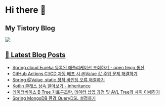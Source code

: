 # Hi there 👋

## My Tistory Blog

<p>
    <a href="https://kylo8.tistory.com"><img src="https://img.shields.io/badge/Tistory-000000?style=flat-square&logo=Tistory&logoColor=white"/>
</p>

## 📕 Latest Blog Posts

<ul><li><a href='https://kylo8.tistory.com/entry/Spring-cloud-Eureka-%EB%93%B1%EB%A1%9D%EB%90%9C-%EC%95%A0%ED%94%8C%EB%A6%AC%EC%BC%80%EC%9D%B4%EC%85%98-%EC%A1%B0%ED%9A%8C%ED%95%98%EA%B8%B0-open-feign-%ED%86%B5%EC%8B%A0' target='_blank'>Spring cloud Eureka 등록된 애플리케이션 조회하기 - open feign 통신</a></li><li><a href='https://kylo8.tistory.com/entry/GitHub-Actions-CICD-%EC%9E%90%EB%8F%99-%EB%B0%B0%ED%8F%AC-%EC%8B%9C-Value-%EA%B0%92-%EC%A3%BC%EC%9E%85-%EB%AC%B8%EC%A0%9C-%ED%95%B4%EA%B2%B0%ED%95%98%EA%B8%B0' target='_blank'>GitHub Actions CI/CD 자동 배포 시 @Value 값 주입 문제 해결하기</a></li><li><a href='https://kylo8.tistory.com/entry/Spring-Value-static-%EC%A0%95%EC%A0%81-%EB%B0%94%EC%9D%B8%EB%94%A9-%EC%98%A4%EB%A5%98-%ED%95%B4%EA%B2%B0%ED%95%98%EA%B8%B0' target='_blank'>Spring @Value, static 정적 바인딩 오류 해결하기</a></li><li><a href='https://kylo8.tistory.com/entry/Kotlin-%ED%81%B4%EB%9E%98%EC%8A%A4-%EC%83%81%EC%86%8D-%EC%95%8C%EC%95%84%EB%B3%B4%EA%B8%B0-inheritance' target='_blank'>Kotlin 클래스 상속 알아보기 - inheritance</a></li><li><a href='https://kylo8.tistory.com/entry/%EB%8D%B0%EC%9D%B4%ED%84%B0%EB%B2%A0%EC%9D%B4%EC%8A%A4-B-Tree-%EC%9E%90%EB%A3%8C%EA%B5%AC%EC%A1%B0%EB%9E%80-%EB%8D%B0%EC%9D%B4%ED%84%B0-%EC%82%BD%EC%9E%85-%EA%B3%BC%EC%A0%95-%EB%B0%8F-AVL-Tree%EC%99%80-%EC%B0%A8%EC%9D%B4-%EC%9D%B4%ED%95%B4%ED%95%98%EA%B8%B0' target='_blank'>데이터베이스 B Tree 자료구조란, 데이터 삽입 과정 및 AVL Tree와 차이 이해하기</a></li><li><a href='https://kylo8.tistory.com/entry/Spring-MongoDB-%ED%99%98%EA%B2%BD-QueryDSL-%EC%84%A4%EC%A0%95%ED%95%98%EA%B8%B0' target='_blank'>Spring MongoDB 환경 QueryDSL 설정하기</a></li></ul>